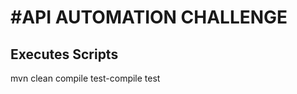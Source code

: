 #API AUTOMATION CHALLENGE
=========================
Executes Scripts
----------------
mvn clean compile test-compile test

